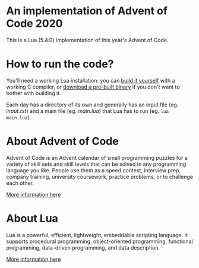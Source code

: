 # An implementation of Advent of Code 2020

This is a Lua (5.4.0) implementation of this year's Advent of Code.

# How to run the code?

You'll need a working Lua installation: you can [build it yourself](https://www.lua.org/download.html) with a working C compiler, or [download a pre-built binary](http://luabinaries.sourceforge.net/) if you don't want to bother with building it.

Each day has a directory of its own and generally has an input file (eg. _input.txt_) and a main file (eg. _main.lua_) that Lua has to run (eg. `lua main.lua`).

# About Advent of Code

Advent of Code is an Advent calendar of small programming puzzles for a variety of skill sets and skill levels that can be solved in any programming language you like. People use them as a speed contest, interview prep, company training, university coursework, practice problems, or to challenge each other.

[More information here](https://adventofcode.com/2020)

# About Lua

Lua is a powerful, efficient, lightweight, embeddable scripting language. It supports procedural programming, object-oriented programming, functional programming, data-driven programming, and data description.

[More information here](https://www.lua.org/about.html)
